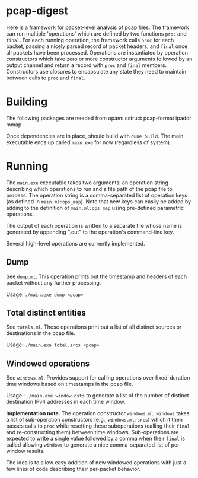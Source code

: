 # pcap-digest

Here is a framework for packet-level analysis of pcap files.
The framework can run multiple 'operations' which are defined by two functions `proc` and `final`.
For each running operation, the framework calls `proc` for each packet, passing a nicely parsed record of packet headers, and `final` once all packets have been processed.
Operations are instantiated by operation constructors which take zero or more constructor arguments followed by an output channel and return a record with `proc` and `final` members.
Constructors use closures to encapsulate any state they need to maintain between calls to `proc` and `final`.

# Building

The following packages are needed from opam: cstruct pcap-format ipaddr mmap

Once dependencies are in place, should build with `dune build`.
The main executable ends up called `main.exe` for now (regardless of system).

# Running

The `main.exe` executable takes two arguments: an operation string describing which operations to run and a file path of the pcap file to process.
The operation string is a comma-separated list of operation keys (as defined in `main.ml:ops_map`).
Note that new keys can easily be added by adding to the definition of `main.ml:ops_map` using pre-defined parametric operations.

The output of each operation is written to a separate file whose name is generated by appending ".out" to the operation's command-line key.

Several high-level operations are currently implemented.

## Dump

See `dump.ml`. This operation prints out the timestamp and headers of each packet without any further processing.

Usage: `./main.exe dump <pcap>`

## Total distinct entities

See `totals.ml`. These operations print out a list of all distinct sources or destinations in the pcap file.

Usage: `./main.exe total.srcs <pcap>`

## Windowed operations

See `windows.ml`. Provides support for calling operations over fixed-duration time windows based on timestamps in the pcap file.

Usage : `./main.exe window.dsts` to generate a list of the number of distinct destination IPv4 addresses in each time window.

**Implementation note.** The operation constructor `windows.ml:windows` takes a list of sub-operation constructors (e.g., `windows.ml:srcs`) which it then passes calls to `proc` while resetting these suboperations (calling their `final` and re-constructing them) between time windows.
Sub-operations are expected to write a single value followed by a comma when their `final` is called allowing `windows` to generate a nice comma-separated list of per-window results.

The idea is to allow easy addition of new windowed operations with just a few lines of code describing their per-packet behavior.
